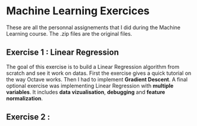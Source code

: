 # Machine Learning Exercices

These are all the personnal assignements that I did during the Machine Learning course. The .zip files are the original files.

## Exercise 1 : Linear Regression
The goal of this exercise is to build a Linear Regression algorithm from scratch and see it work on datas. First the exercise gives a quick tutorial on the way Octave works.  Then I had to implement **Gradient Descent**. A final optional exercise was implementing Linear Regression with **multiple variables**.
It includes **data vizualisation**, **debugging** and **feature normalization**.
## Exercise 2 : 
